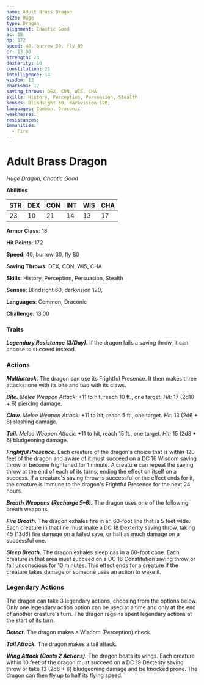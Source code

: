 ```yaml
---
name: Adult Brass Dragon
size: Huge
type: Dragon
alignment: Chaotic Good
ac: 18
hp: 172
speed: 40, burrow 30, fly 80
cr: 13.00
strength: 23
dexterity: 10
constitution: 21
intelligence: 14
wisdom: 13
charisma: 17
saving_throws: DEX, CON, WIS, CHA
skills: History, Perception, Persuasion, Stealth
senses: Blindsight 60, darkvision 120,
languages: Common, Draconic
weaknesses:
resistances:
immunities:
  - Fire
---
```


# Adult Brass Dragon

*Huge Dragon, Chaotic Good*

**Abilities**

| STR | DEX | CON | INT | WIS | CHA |
| --- | --- | --- | --- | --- | --- |
| 23 | 10 | 21 | 14 | 13 | 17 |

**Armor Class**: 18

**Hit Points**: 172

**Speed**: 40, burrow 30, fly 80

**Saving Throws**: DEX, CON, WIS, CHA

**Skills**: History, Perception, Persuasion, Stealth

**Senses**: Blindsight 60, darkvision 120,

**Languages**: Common, Draconic

**Challenge**: 13.00


### Traits
***Legendary Resistance (3/Day).*** If the dragon fails a saving throw, it can choose to succeed instead.

### Actions
***Multiattack.*** The dragon can use its Frightful Presence. It then makes three attacks: one with its bite and two with its claws. 

***Bite.*** *Melee Weapon Attack:* +11 to hit, reach 10 ft., one target. *Hit:* 17 (2d10 + 6) piercing damage. 

***Claw.*** *Melee Weapon Attack:* +11 to hit, reach 5 ft., one target. *Hit:* 13 (2d6 + 6) slashing damage. 

***Tail.*** *Melee Weapon Attack:* +11 to hit, reach 15 ft., one target. *Hit:* 15 (2d8 + 6) bludgeoning damage. 

***Frightful Presence.*** Each creature of the dragon's choice that is within 120 feet of the dragon and aware of it must succeed on a DC 16 Wisdom saving throw or become frightened for 1 minute. A creature can repeat the saving throw at the end of each of its turns, ending the effect on itself on a success. If a creature's saving throw is successful or the effect ends for it, the creature is immune to the dragon's Frightful Presence for the next 24 hours. 

***Breath Weapons (Recharge 5–6).*** The dragon uses one of the following breath weapons. 

***Fire Breath.*** The dragon exhales fire in an 60-foot line that is 5 feet wide. Each creature in that line must make a DC 18 Dexterity saving throw, taking 45 (13d6) fire damage on a failed save, or half as much damage on a successful one. 

***Sleep Breath.*** The dragon exhales sleep gas in a 60-foot cone. Each creature in that area must succeed on a DC 18 Constitution saving throw or fall unconscious for 10 minutes. This effect ends for a creature if the creature takes damage or someone uses an action to wake it.

### Legendary Actions
The dragon can take 3 legendary actions, choosing from the options below. Only one legendary action option can be used at a time and only at the end of another creature's turn. The dragon regains spent legendary actions at the start of its turn. 

***Detect.*** The dragon makes a Wisdom (Perception) check. 

***Tail Attack.*** The dragon makes a tail attack. 

***Wing Attack (Costs 2 Actions).*** The dragon beats its wings. Each creature within 10 feet of the dragon must succeed on a DC 19 Dexterity saving throw or take 13 (2d6 + 6) bludgeoning damage and be knocked prone. The dragon can then fly up to half its flying speed.
